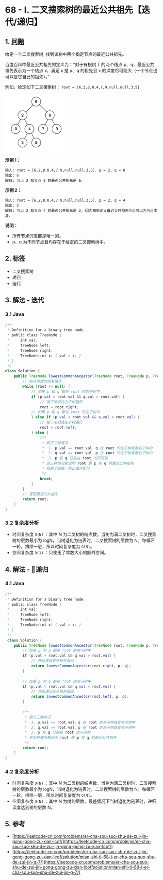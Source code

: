 # 68 - I. 二叉搜索树的最近公共祖先【迭代/递归】

## 1. [问题](https://leetcode-cn.com/problems/er-cha-sou-suo-shu-de-zui-jin-gong-gong-zu-xian-lcof/)

给定一个二叉搜索树, 找到该树中两个指定节点的最近公共祖先。

百度百科中最近公共祖先的定义为：“对于有根树 T 的两个结点 p、q，最近公共祖先表示为一个结点 x，满足 x 是 p、q 的祖先且 x 的深度尽可能大（一个节点也可以是它自己的祖先）。”

例如，给定如下二叉搜索树： `root = [6,2,8,0,4,7,9,null,null,3,5]`

![](../../.gitbook/assets/image%20%2816%29.png)

**示例 1：**

```text
输入: root = [6,2,8,0,4,7,9,null,null,3,5], p = 2, q = 8
输出: 6 
解释: 节点 2 和节点 8 的最近公共祖先是 6。
```

**示例 2：**

```text
输入: root = [6,2,8,0,4,7,9,null,null,3,5], p = 2, q = 4
输出: 2
解释: 节点 2 和节点 4 的最近公共祖先是 2, 因为根据定义最近公共祖先节点可以为节点本身。
```

**说明：**

* 所有节点的值都是唯一的。
* p、q 为不同节点且均存在于给定的二叉搜索树中。

## 2. 标签

* 二叉搜索树
* 递归
* 迭代

## 3. 解法 - 迭代

### 3.1 Java

```java
/**
 * Definition for a binary tree node.
 * public class TreeNode {
 *     int val;
 *     TreeNode left;
 *     TreeNode right;
 *     TreeNode(int x) { val = x; }
 * }
 */
class Solution {
    public TreeNode lowestCommonAncestor(TreeNode root, TreeNode p, TreeNode q) {
        // 结点为空时结束循环
        while (root != null) {
            // 如果 p 和 q 都在 root 的右子树中
            if (p.val > root.val && q.val > root.val) {
                // 接下来就往右子树遍历
                root = root.right; 
            // 如果 p 和 q 都在 root 的左子树中
            } else if (p.val < root.val && q.val < root.val) {
                // 接下来就往左子树遍历
                root = root.left;
            } else {
                /**
                 * 剩下三种情况：
                 *  1. p.val == root.val，q 在 root 的左子树或者右子树中
                 *  2. q.val == root.val，p 在 root 的左子树或者右子树中
                 *  3. p 和 q 分别在 root 的不同侧
                 * 这三种情况都说明 root 是 p 和 q 的最近公共祖先
                 * 找到了结果，终止循环即可
                 */
                break;
            }
        }
        // 返回最近公共祖先
        return root;
    }
}
```

### 3.2 复杂度分析

* 时间复杂度 `O(N)` ：其中 N 为二叉树的结点数，当树为满二叉树时，二叉搜索树的层数最小为 logN，当树退化为链表时，二叉搜索树的层数为 N。每循环一轮，排除一层，所以时间复杂度为 `O(N)`。
* 空间复杂度 `O(1)` ：只使用了常数大小的额外空间。

## 4. 解法 - 递归

### 4.1 Java

```java
/**
 * Definition for a binary tree node.
 * public class TreeNode {
 *     int val;
 *     TreeNode left;
 *     TreeNode right;
 *     TreeNode(int x) { val = x; }
 * }
 */
 class Solution {
    public TreeNode lowestCommonAncestor(TreeNode root, TreeNode p, TreeNode q) {
        // 如果 p 和 q 都在 root 的右子树中
        if (p.val > root.val && q.val > root.val) {
            // 开始递归右子树并返回
            return lowestCommonAncestor(root.right, p, q);
        }

        // 如果 p 和 q 都在 root 的左子树中
        if (p.val < root.val && q.val < root.val) {
            // 开始递归左子树并返回
            return lowestCommonAncestor(root.left, p, q);
        }

        /**
         * 剩下三种情况：
         *  1. p.val == root.val，q 在 root 的左子树或者右子树中
         *  2. q.val == root.val，p 在 root 的左子树或者右子树中
         *  3. p 和 q 分别在 root 的不同侧
         * 这三种情况都说明 root 是 p 和 q 的最近公共祖先
         */
        return root;
    }
}
```

### 4.2 复杂度分析

* 时间复杂度 `O(N)` ：其中 N 为二叉树的结点数，当树为满二叉树时，二叉搜索树的层数最小为 logN，当树退化为链表时，二叉搜索树的层数为 N。每循环一轮，排除一层，所以时间复杂度为 `O(N)`。
* 空间复杂度 `O(N)` ：其中 N 为树的层数，最差情况下当树退化为链表时，递归深度达到树的层数 N。

## 5. 参考

* [https://leetcode-cn.com/problems/er-cha-sou-suo-shu-de-zui-jin-gong-gong-zu-xian-lcof/](https://leetcode-cn.com/problems/er-cha-sou-suo-shu-de-zui-jin-gong-gong-zu-xian-lcof/)
* [https://leetcode-cn.com/problems/er-cha-sou-suo-shu-de-zui-jin-gong-gong-zu-xian-lcof/solution/mian-shi-ti-68-i-er-cha-sou-suo-shu-de-zui-jin-g-7/](https://leetcode-cn.com/problems/er-cha-sou-suo-shu-de-zui-jin-gong-gong-zu-xian-lcof/solution/mian-shi-ti-68-i-er-cha-sou-suo-shu-de-zui-jin-g-7/)

